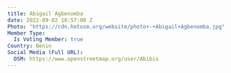 ```yaml
---
title: Abigail Agbenomba
date: 2022-09-02 10:57:00 Z
Photo: "https://cdn.hotosm.org/website/photo+-+Abigail+Agbenomba.jpg"
Member Type:
  Is Voting Member: true
Country: Benin
Social Media (Full URL):
  OSM: https://www.openstreetmap.org/user/Abibis
---
```


